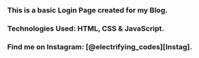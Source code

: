 ### This is a basic Login Page created for my Blog.

### Technologies Used: HTML, CSS & JavaScript.

### Find me on Instagram: [@electrifying_codes][Instag].

[Instagram]: https://www.instagram.com/electrifying_codes
